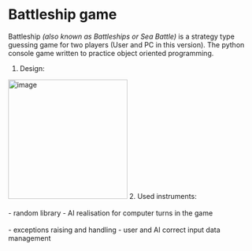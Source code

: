# Battleship game
Battleship <I>(also known as Battleships or Sea Battle)</I> is a strategy type guessing game for two players (User and PC in this version).
The python console game written to practice object oriented programming.
1. Design:
<img width="242" alt="image" src="https://user-images.githubusercontent.com/57331385/209579055-9f532ff9-6281-41f4-9eaf-51f825cd78a8.png">
2. Used instruments:
<br><br>- random library - AI realisation for computer turns in the game
<br><br>- exceptions raising and handling - user and AI correct input data management
